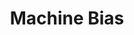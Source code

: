 ---
title: "Machine Bias"
authors:
    - "Julia Angwin"
    - "Jeff Larson"
    - "Surya Mattu"
    - "Lauren Kirchner"
    - "ProPublica"
type: "article"
categories: 
    - "algorithms"
    - "AI"
    - "racism"
    - "bias"
link: "https://www.a11yproject.com/checklist/"
---